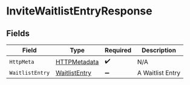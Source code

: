 # InviteWaitlistEntryResponse


## Fields

| Field                                                     | Type                                                      | Required                                                  | Description                                               |
| --------------------------------------------------------- | --------------------------------------------------------- | --------------------------------------------------------- | --------------------------------------------------------- |
| `HttpMeta`                                                | [HTTPMetadata](../../Models/Components/HTTPMetadata.md)   | :heavy_check_mark:                                        | N/A                                                       |
| `WaitlistEntry`                                           | [WaitlistEntry](../../Models/Components/WaitlistEntry.md) | :heavy_minus_sign:                                        | A Waitlist Entry                                          |